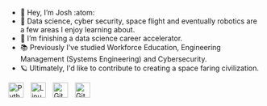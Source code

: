 - :call_me_hand: Hey, I’m Josh :atom:
- :open_book: Data science, cyber security, space flight and eventually robotics are a few areas I enjoy learning about.
- 🌱 I’m finishing a data science career accelerator.
- :books: Previously I've studied Workforce Education, Engineering Management (Systems Engineering) and Cybersecurity.
- :ringed_planet: Ultimately, I'd like to contribute to creating a space faring civilization.
<!---
JoshuaHolt-Tech/JoshuaHolt-Tech is a ✨ special ✨ repository because its `README.md` (this file) appears on your GitHub profile.
You can click the Preview link to take a look at your changes.
--->


<img align="center" alt="Python" width="30px" style="padding-right:10px;" src="https://cdn.jsdelivr.net/gh/devicons/devicon/icons/python/python-plain.svg" /> <img align="center" alt="Linux" width="30px" style="padding-right:10px;" src="https://cdn.jsdelivr.net/gh/devicons/devicon/icons/linux/linux-original.svg" /> <img align="center" alt="Git" width="30px" style="padding-right:10px;" src="https://cdn.jsdelivr.net/gh/devicons/devicon/icons/git/git-original.svg" /> <img align="center" alt="GitHub" width="30px" style="padding-right:10px;" src="https://cdn.jsdelivr.net/gh/devicons/devicon/icons/github/github-original.svg" />
